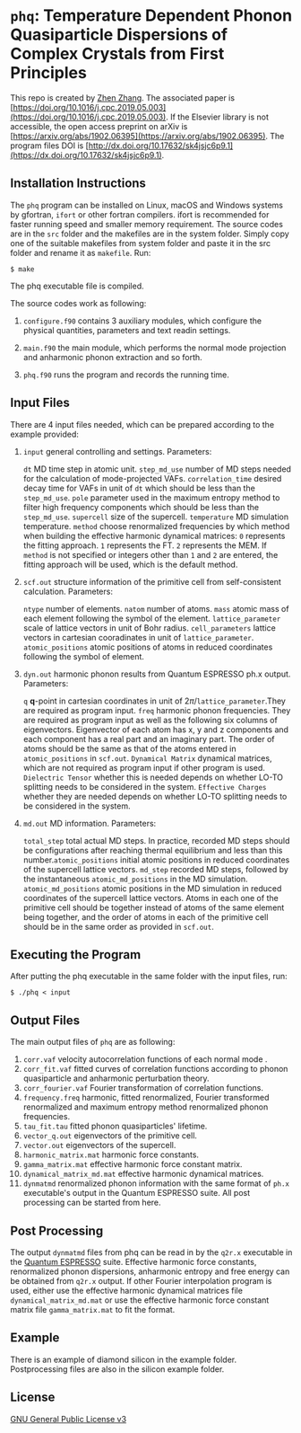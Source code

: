 # `phq`: Temperature Dependent Phonon Quasiparticle Dispersions of Complex Crystals from First Principles



This repo is created by [Zhen Zhang](mailto:zhenzhang305@hotmail.com). The associated paper is [https://doi.org/10.1016/j.cpc.2019.05.003](https://doi.org/10.1016/j.cpc.2019.05.003). If the Elsevier library is not accessible, the open access preprint on arXiv is [https://arxiv.org/abs/1902.06395](https://arxiv.org/abs/1902.06395). The program files DOI is [http://dx.doi.org/10.17632/sk4jsjc6p9.1](https://dx.doi.org/10.17632/sk4jsjc6p9.1).

## Installation Instructions

The `phq` program can be installed on Linux, macOS and Windows systems by gfortran, `ifort` or other fortran compilers. ifort is recommended for faster running speed and smaller memory requirement. The source codes are in the `src` folder and the makefiles are in the system folder. Simply copy one of the suitable makefiles from system folder and paste it in the src folder and rename it as `makefile`. Run:

```shell
$ make
```

The phq executable file is compiled.

The source codes work as following:

1. `configure.f90` contains 3 auxiliary modules, which configure the physical quantities, parameters and text readin settings.

2. `main.f90` the main module, which performs the normal mode projection and anharmonic phonon extraction and so forth.

3. `phq.f90`  runs the program and records the running time.

## Input Files

There are 4 input files needed, which can be prepared according to the example provided:

1. `input` general controlling and settings. Parameters:

    `dt` MD time step in atomic unit.  `step_md_use` number of MD steps needed for the calculation of mode-projected VAFs. `correlation_time` desired decay time for VAFs in unit of `dt` which should be less than the `step_md_use`. `pole` parameter used in the maximum entropy method to filter high frequency components which should be less than the ``step_md_use``. `supercell` size of the supercell. `temperature` MD simulation temperature. `method` choose renormalized frequencies by which method when building the effective harmonic dynamical matrices: `0` represents the fitting approach. `1` represents the FT. `2` represents the MEM. If `method` is not specified or integers other than `1` and `2` are entered, the fitting approach will be used, which is the default method.

2. `scf.out` structure information of the primitive cell from self-consistent calculation. Parameters:

   `ntype` number of elements.  `natom` number of atoms. `mass` atomic mass of each element following the symbol of the element. `lattice_parameter` scale of lattice vectors in unit of Bohr radius. `cell_parameters` lattice vectors in cartesian cooradinates in unit of `lattice_parameter`. `atomic_positions` atomic positions of atoms in reduced coordinates following the symbol of element.

3. `dyn.out` harmonic phonon results from Quantum ESPRESSO ph.x output. Parameters:

    `q` **q**-point in cartesian coordinates in unit of 2$\pi$/`lattice_parameter`.They are required as program input. `freq` harmonic phonon frequencies. They are required as program input as well as the following six columns of eigenvectors. Eigenvector of each atom has x, y and z components and each component has a real part and an imaginary part. The order of atoms should be the same as that of the atoms entered in `atomic_positions` in `scf.out`. `Dynamical Matrix` dynamical matrices, which are not required as program input if other program is used. `Dielectric Tensor` whether this is needed depends on whether LO-TO splitting needs to be considered in the system. `Effective Charges` whether they are needed depends on whether LO-TO splitting needs to be considered in the system.

4. `md.out` MD information. Parameters:

   `total_step` total actual MD steps. In practice, recorded MD steps should be configurations after reaching thermal equilibrium and less than this number.`atomic_positions` initial atomic positions in reduced coordinates of the supercell lattice vectors. `md_step` recorded MD steps, followed by the instantaneous `atomic_md_positions` in the MD simulation. `atomic_md_positions` atomic positions in the MD simulation in reduced coordinates of the supercell lattice vectors. Atoms in each one of the primitive cell should be together instead of atoms of the same element being together, and the order of atoms in each of the primitive cell should be in the same order as provided in `scf.out`.

## Executing the Program

After putting the phq executable in the same folder with the input files, run:

```shell
$ ./phq < input
```

## Output Files

The main output files of `phq` are as following:

1. `corr.vaf` velocity autocorrelation functions of each normal mode .
2. `corr_fit.vaf` fitted curves of correlation functions according to phonon quasiparticle and anharmonic perturbation theory.
3. `corr_fourier.vaf` Fourier transformation of correlation functions.
4. `frequency.freq` harmonic, fitted renormalized, Fourier transformed renormalized and maximum entropy method renormalized phonon frequencies.
5. `tau_fit.tau` fitted phonon quasiparticles' lifetime.
6. `vector_q.out` eigenvectors of the primitive cell.
7. `vector.out` eigenvectors of the supercell.
8. `harmonic_matrix.mat` harmonic force constants.
9. `gamma_matrix.mat` effective harmonic force constant matrix.
10. `dynamical_matrix_md.mat` effective harmonic dynamical matrices.
11. `dynmatmd` renormalized phonon information with the same format of `ph.x` executable's output in the Quantum ESPRESSO suite. All post processing can be started from here.

## Post Processing

The output `dynmatmd` files from phq can be read in by the `q2r.x` executable in the [Quantum ESPRESSO](https://www.quantum-espresso.org/) suite. Effective harmonic force constants, renormalized phonon dispersions, anharmonic entropy and free energy can be obtained from `q2r.x` output. If other Fourier interpolation program is used, either use the effective harmonic dynamical matrices file `dynamical_matrix_md.mat` or use the effective harmonic force constant matrix file `gamma_matrix.mat` to fit the format.

## Example

There is an example of diamond silicon in the example folder. Postprocessing files are also in the silicon example folder.

## License

[GNU General Public License v3](./LICENSE.txt)

